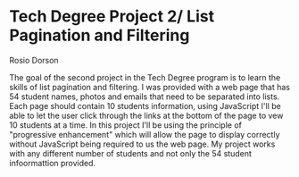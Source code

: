 # Tech Degree Project 2/ List Pagination and Filtering
Rosio Dorson
 
The goal of the second project in the Tech Degree program is to learn the skills of list pagination and filtering. I was provided with a web page that has 54 student names, photos and emails that need to be separated into lists. Each page should contain 10 students information, using JavaScript I'll be able to let the user click through the links at the bottom of the page to vew 10 students at a time. In this project I'll be using the principle of "progressive enhancement" which will allow the page to display correctly without JavaScript being required to us the web page. My project works with any different number of students and not only the 54 student infoormattion provided. 